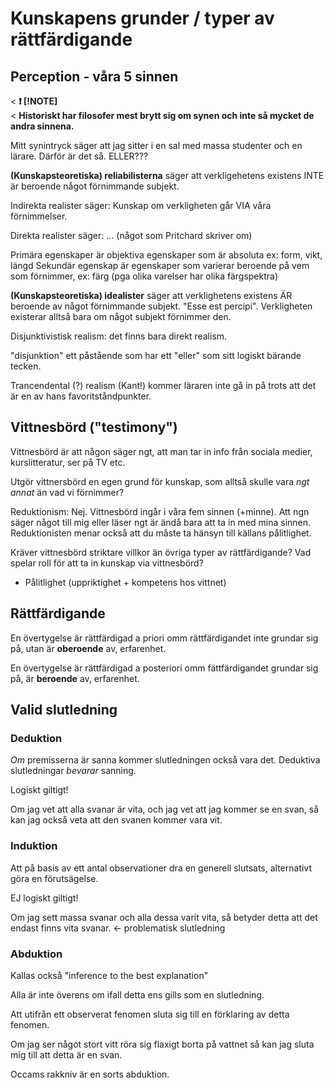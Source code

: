 # Kunskapens grunder / typer av rättfärdigande

## Perception - våra 5 sinnen

< **&#x2757; [!NOTE]**  
< **Historiskt har filosofer mest brytt sig om synen och inte så mycket de andra sinnena.**

Mitt synintryck säger att jag sitter i en sal med massa studenter och en lärare. Därför är det så. ELLER???

**(Kunskapsteoretiska) reliabilisterna** säger att verkligehetens existens INTE är beroende något förnimmande subjekt.

Indirekta realister säger: Kunskap om verkligheten går VIA våra förnimmelser.

Direkta realister säger: ... (något som Pritchard skriver om)

Primära egenskaper är objektiva egenskaper som är absoluta ex: form, vikt, längd
Sekundär egenskap är egenskaper som varierar beroende på vem som förnimmer, ex: färg (pga olika varelser har olika färgspektra)

**(Kunskapsteoretiska) idealister** säger att verklighetens existens ÄR beroende av något förnimmande subjekt. "Esse est percipi". Verkligheten existerar alltså bara om något subjekt förnimmer den.

Disjunktivistisk realism: det finns bara direkt realism.

"disjunktion" ett påstående som har ett "eller" som sitt logiskt bärande tecken.

Trancendental (?) realism (Kant!) kommer läraren inte gå in på trots att det är en av hans favoritståndpunkter.

## Vittnesbörd ("testimony")

Vittnesbörd är att någon säger ngt, att man tar in info från sociala medier, kurslitteratur, ser på TV etc.

Utgör vittnersbörd en egen grund för kunskap, som alltså skulle vara *ngt annat* än vad vi förnimmer?

Reduktionism: Nej. Vittnesbörd ingår i våra fem sinnen (+minne). Att ngn säger något till mig eller läser ngt är ändå bara att ta in med mina sinnen. Reduktionisten menar också att du måste ta hänsyn till källans pålitlighet.

Kräver vittnesbörd striktare villkor än övriga typer av rättfärdigande? Vad spelar roll för att ta in kunskap via vittnesbörd?

- Pålitlighet (uppriktighet + kompetens hos vittnet)

## Rättfärdigande

En övertygelse är rättfärdigad a priori omm rättfärdigandet inte grundar sig på, utan är **oberoende** av, erfarenhet.

En övertygelse är rättfärdigad a posteriori omm fättfärdigandet grundar sig på, är **beroende** av, erfarenhet.

## Valid slutledning

### Deduktion

*Om* premisserna är sanna kommer slutledningen också vara det. Deduktiva slutledningar *bevarar* sanning.

Logiskt giltigt!

Om jag vet att alla svanar är vita, och jag vet att jag kommer se en svan, så kan jag också veta att den svanen kommer vara vit.

### Induktion

Att på basis av ett antal observationer dra en generell slutsats, alternativt göra en förutsägelse.

EJ logiskt giltigt!

Om jag sett massa svanar och alla dessa varit vita, så betyder detta att det endast finns vita svanar. <- problematisk slutledning

### Abduktion

Kallas också "inference to the best explanation"

Alla är inte överens om ifall detta ens gills som en slutledning.

Att utifrån ett observerat fenomen sluta sig till en förklaring av detta fenomen.

Om jag ser något stort vitt röra sig flaxigt borta på vattnet så kan jag sluta mig till att detta är en svan.

Occams rakkniv är en sorts abduktion.